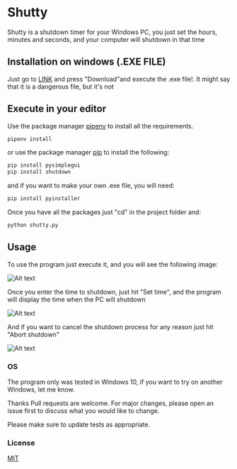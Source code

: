 # Shutty

Shutty is a shutdown timer for your Windows PC, you just set the hours, minutes and seconds, and your computer will shutdown in that time


## Installation on windows (.EXE FILE)

Just go to [LINK](https://github.com/francofgp/shutty-a-shutdown-timer/blob/master/dist/shutty.exe) and press "Download"and execute the .exe file!.
It might say that it is a dangerous file, but it's not

## Execute in your editor

Use the package manager [pipenv](https://pypi.org/project/pipenv/) to install all the requirements.

```bash
pipenv install
```

or use the package manager [pip](https://pip.pypa.io/en/stable/) to install the following:

```bash
pip install pysimplegui
pip install shutdown
```

and if you want to make your own .exe file, you will need:

```bash
pip install pyinstaller
```

Once you have all the packages just "cd" in the project folder and:

```bash
python shutty.py
```

## Usage

To use the program just execute it, and you will see the following image:

![Alt text](https://i.imgur.com/u0UJjZI.png "Optional title")

Once you enter the time to shutdown, just hit "Set time", and the program will display the time when the PC will shutdown

![Alt text](https://i.imgur.com/5yAVP6w.png "Optional title")

And if you want to cancel the shutdown process for any reason just hit "Abort shutdown"

![Alt text](https://i.imgur.com/PKdTrZ3.png "Optional title")

### OS

The program only was tested in Windows 10, if you want to try on another Windows, let me know.

Thanks
Pull requests are welcome. For major changes, please open an issue first to discuss what you would like to change.

Please make sure to update tests as appropriate.

### License

[MIT](https://choosealicense.com/licenses/mit/)
